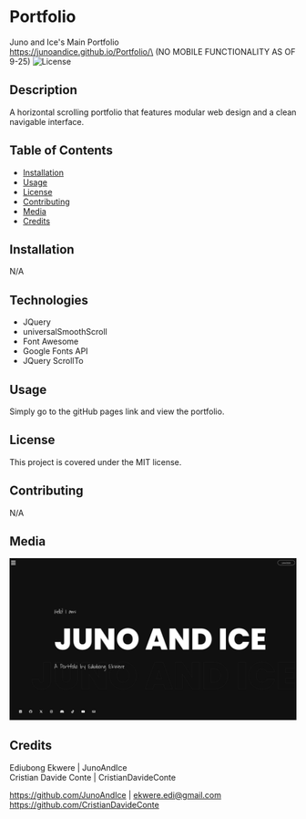 # Portfolio

Juno and Ice's Main Portfolio\
https://junoandice.github.io/Portfolio/\
(NO MOBILE FUNCTIONALITY AS OF 9-25)
![License](https://img.shields.io/badge/License-MIT-blue.svg)
  
## Description
  
A horizontal scrolling portfolio that features modular web design and a clean navigable interface.
  
## Table of Contents
  
- [Installation](#installation)
- [Usage](#usage)
- [License](#license)
- [Contributing](#contributing)
- [Media](#media)
- [Credits](#credits)
  
## Installation
  
N/A

## Technologies
  
- JQuery
- universalSmoothScroll
- Font Awesome
- Google Fonts API
- JQuery ScrollTo

## Usage
  
Simply go to the gitHub pages link and view the portfolio.
  
## License
  
This project is covered under the MIT license.
  
## Contributing
  
N/A
  
## Media

![site landing page](./assets/images/Screens/landing.png)

## Credits

  Ediubong Ekwere | JunoAndIce\
  Cristian Davide Conte | CristianDavideConte

  <https://github.com/JunoAndIce> | [ekwere.edi@gmail.com](mailto:ekwere.edi@gmail.com)
  <https://github.com/CristianDavideConte>
